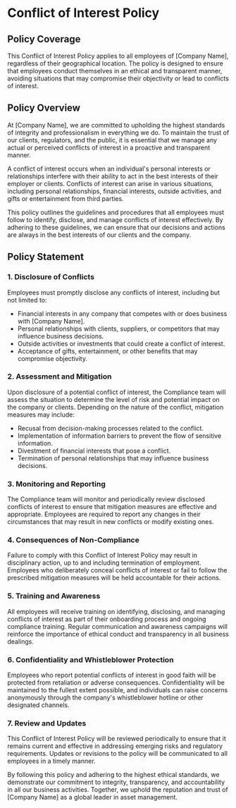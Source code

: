 # Conflict of Interest Policy

## Policy Coverage

This Conflict of Interest Policy applies to all employees of [Company Name], regardless of their geographical location. The policy is designed to ensure that employees conduct themselves in an ethical and transparent manner, avoiding situations that may compromise their objectivity or lead to conflicts of interest. 

## Policy Overview

At [Company Name], we are committed to upholding the highest standards of integrity and professionalism in everything we do. To maintain the trust of our clients, regulators, and the public, it is essential that we manage any actual or perceived conflicts of interest in a proactive and transparent manner.

A conflict of interest occurs when an individual's personal interests or relationships interfere with their ability to act in the best interests of their employer or clients. Conflicts of interest can arise in various situations, including personal relationships, financial interests, outside activities, and gifts or entertainment from third parties.

This policy outlines the guidelines and procedures that all employees must follow to identify, disclose, and manage conflicts of interest effectively. By adhering to these guidelines, we can ensure that our decisions and actions are always in the best interests of our clients and the company.

## Policy Statement

### 1. Disclosure of Conflicts

Employees must promptly disclose any conflicts of interest, including but not limited to:

- Financial interests in any company that competes with or does business with [Company Name].
- Personal relationships with clients, suppliers, or competitors that may influence business decisions.
- Outside activities or investments that could create a conflict of interest.
- Acceptance of gifts, entertainment, or other benefits that may compromise objectivity.

### 2. Assessment and Mitigation

Upon disclosure of a potential conflict of interest, the Compliance team will assess the situation to determine the level of risk and potential impact on the company or clients. Depending on the nature of the conflict, mitigation measures may include:

- Recusal from decision-making processes related to the conflict.
- Implementation of information barriers to prevent the flow of sensitive information.
- Divestment of financial interests that pose a conflict.
- Termination of personal relationships that may influence business decisions.

### 3. Monitoring and Reporting

The Compliance team will monitor and periodically review disclosed conflicts of interest to ensure that mitigation measures are effective and appropriate. Employees are required to report any changes in their circumstances that may result in new conflicts or modify existing ones.

### 4. Consequences of Non-Compliance

Failure to comply with this Conflict of Interest Policy may result in disciplinary action, up to and including termination of employment. Employees who deliberately conceal conflicts of interest or fail to follow the prescribed mitigation measures will be held accountable for their actions.

### 5. Training and Awareness

All employees will receive training on identifying, disclosing, and managing conflicts of interest as part of their onboarding process and ongoing compliance training. Regular communication and awareness campaigns will reinforce the importance of ethical conduct and transparency in all business dealings.

### 6. Confidentiality and Whistleblower Protection

Employees who report potential conflicts of interest in good faith will be protected from retaliation or adverse consequences. Confidentiality will be maintained to the fullest extent possible, and individuals can raise concerns anonymously through the company's whistleblower hotline or other designated channels.

### 7. Review and Updates

This Conflict of Interest Policy will be reviewed periodically to ensure that it remains current and effective in addressing emerging risks and regulatory requirements. Updates or revisions to the policy will be communicated to all employees in a timely manner.

By following this policy and adhering to the highest ethical standards, we demonstrate our commitment to integrity, transparency, and accountability in all our business activities. Together, we uphold the reputation and trust of [Company Name] as a global leader in asset management.
